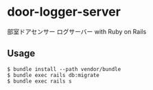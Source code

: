# door-logger-server
部室ドアセンサー ログサーバー with Ruby on Rails

## Usage

```
$ bundle install --path vendor/bundle
$ bundle exec rails db:migrate
$ bundle exec rails s
```
